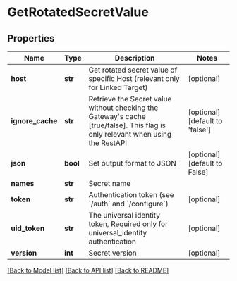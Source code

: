 # GetRotatedSecretValue

## Properties
Name | Type | Description | Notes
------------ | ------------- | ------------- | -------------
**host** | **str** | Get rotated secret value of specific Host (relevant only for Linked Target) | [optional] 
**ignore_cache** | **str** | Retrieve the Secret value without checking the Gateway&#39;s cache [true/false]. This flag is only relevant when using the RestAPI | [optional] [default to 'false']
**json** | **bool** | Set output format to JSON | [optional] [default to False]
**names** | **str** | Secret name | 
**token** | **str** | Authentication token (see &#x60;/auth&#x60; and &#x60;/configure&#x60;) | [optional] 
**uid_token** | **str** | The universal identity token, Required only for universal_identity authentication | [optional] 
**version** | **int** | Secret version | [optional] 

[[Back to Model list]](../README.md#documentation-for-models) [[Back to API list]](../README.md#documentation-for-api-endpoints) [[Back to README]](../README.md)


